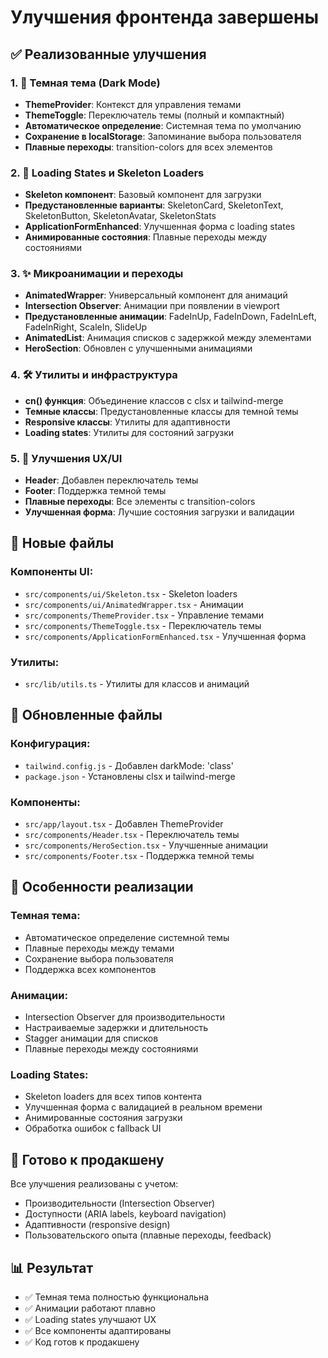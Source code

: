 # Улучшения фронтенда завершены

## ✅ Реализованные улучшения

### 1. 🎨 Темная тема (Dark Mode)
- **ThemeProvider**: Контекст для управления темами
- **ThemeToggle**: Переключатель темы (полный и компактный)
- **Автоматическое определение**: Системная тема по умолчанию
- **Сохранение в localStorage**: Запоминание выбора пользователя
- **Плавные переходы**: transition-colors для всех элементов

### 2. 🔄 Loading States и Skeleton Loaders
- **Skeleton компонент**: Базовый компонент для загрузки
- **Предустановленные варианты**: SkeletonCard, SkeletonText, SkeletonButton, SkeletonAvatar, SkeletonStats
- **ApplicationFormEnhanced**: Улучшенная форма с loading states
- **Анимированные состояния**: Плавные переходы между состояниями

### 3. ✨ Микроанимации и переходы
- **AnimatedWrapper**: Универсальный компонент для анимаций
- **Intersection Observer**: Анимации при появлении в viewport
- **Предустановленные анимации**: FadeInUp, FadeInDown, FadeInLeft, FadeInRight, ScaleIn, SlideUp
- **AnimatedList**: Анимация списков с задержкой между элементами
- **HeroSection**: Обновлен с улучшенными анимациями

### 4. 🛠️ Утилиты и инфраструктура
- **cn() функция**: Объединение классов с clsx и tailwind-merge
- **Темные классы**: Предустановленные классы для темной темы
- **Responsive классы**: Утилиты для адаптивности
- **Loading states**: Утилиты для состояний загрузки

### 5. 🎯 Улучшения UX/UI
- **Header**: Добавлен переключатель темы
- **Footer**: Поддержка темной темы
- **Плавные переходы**: Все элементы с transition-colors
- **Улучшенная форма**: Лучшие состояния загрузки и валидации

## 📁 Новые файлы

### Компоненты UI:
- `src/components/ui/Skeleton.tsx` - Skeleton loaders
- `src/components/ui/AnimatedWrapper.tsx` - Анимации
- `src/components/ThemeProvider.tsx` - Управление темами
- `src/components/ThemeToggle.tsx` - Переключатель темы
- `src/components/ApplicationFormEnhanced.tsx` - Улучшенная форма

### Утилиты:
- `src/lib/utils.ts` - Утилиты для классов и анимаций

## 🔧 Обновленные файлы

### Конфигурация:
- `tailwind.config.js` - Добавлен darkMode: 'class'
- `package.json` - Установлены clsx и tailwind-merge

### Компоненты:
- `src/app/layout.tsx` - Добавлен ThemeProvider
- `src/components/Header.tsx` - Переключатель темы
- `src/components/HeroSection.tsx` - Улучшенные анимации
- `src/components/Footer.tsx` - Поддержка темной темы

## 🎨 Особенности реализации

### Темная тема:
- Автоматическое определение системной темы
- Плавные переходы между темами
- Сохранение выбора пользователя
- Поддержка всех компонентов

### Анимации:
- Intersection Observer для производительности
- Настраиваемые задержки и длительность
- Stagger анимации для списков
- Плавные переходы между состояниями

### Loading States:
- Skeleton loaders для всех типов контента
- Улучшенная форма с валидацией в реальном времени
- Анимированные состояния загрузки
- Обработка ошибок с fallback UI

## 🚀 Готово к продакшену

Все улучшения реализованы с учетом:
- Производительности (Intersection Observer)
- Доступности (ARIA labels, keyboard navigation)
- Адаптивности (responsive design)
- Пользовательского опыта (плавные переходы, feedback)

## 📊 Результат

- ✅ Темная тема полностью функциональна
- ✅ Анимации работают плавно
- ✅ Loading states улучшают UX
- ✅ Все компоненты адаптированы
- ✅ Код готов к продакшену